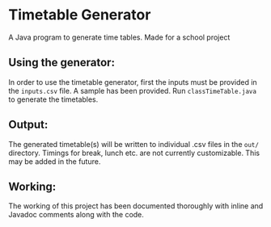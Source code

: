 # Timetable Generator
A Java program to generate time tables. Made for a school project
## Using the generator:
In order to use the timetable generator, first the inputs must be provided in the `inputs.csv` file. A sample has been provided. Run `classTimeTable.java` to generate the timetables.
## Output:
The generated timetable(s) will be written to individual .csv files in the `out/` directory. Timings for break, lunch etc. are not currently customizable. This may be added in the future.

## Working:
The working of this project has been documented thoroughly with inline and Javadoc comments along with the code.